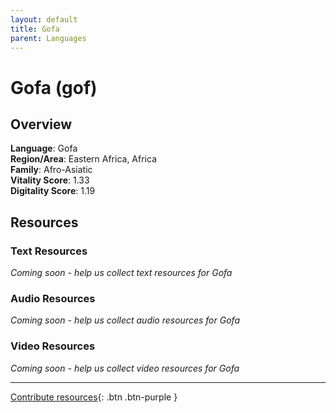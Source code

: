 ```yaml
---
layout: default
title: Gofa
parent: Languages
---
```


# Gofa (gof)

## Overview

**Language**: Gofa  
**Region/Area**: Eastern Africa, Africa  
**Family**: Afro-Asiatic  
**Vitality Score**: 1.33  
**Digitality Score**: 1.19  

## Resources

### Text Resources
*Coming soon - help us collect text resources for Gofa*

### Audio Resources
*Coming soon - help us collect audio resources for Gofa*

### Video Resources
*Coming soon - help us collect video resources for Gofa*

---

[Contribute resources](https://fairtrain.github.io/){: .btn .btn-purple }
